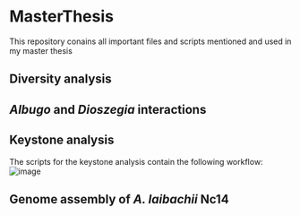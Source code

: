 # MasterThesis
This repository conains all important files and scripts mentioned and used in my master thesis

## Diversity analysis

## *Albugo* and *Dioszegia* interactions

## Keystone analysis

The scripts for the keystone analysis contain the following workflow:
![image](https://github.com/user-attachments/assets/cc6c5672-0d4e-461a-b3c3-8e1a7267cba1)




## Genome assembly of *A. laibachii* Nc14

